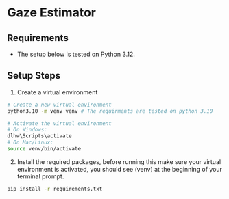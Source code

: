 # Gaze Estimator

## Requirements

- The setup below is tested on Python 3.12.

## Setup Steps

1. Create a virtual environment

```bash
# Create a new virtual environment
python3.10 -m venv venv # The requirments are tested on python 3.10

# Activate the virtual environment
# On Windows:
dlhw\Scripts\activate
# On Mac/Linux:
source venv/bin/activate
```

2. Install the required packages, before running this make sure your virtual environment is activated, you should see (venv) at the beginning of your terminal prompt.

```bash
pip install -r requirements.txt
```
